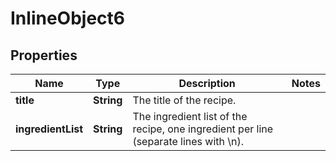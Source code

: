 

# InlineObject6

## Properties

Name | Type | Description | Notes
------------ | ------------- | ------------- | -------------
**title** | **String** | The title of the recipe. | 
**ingredientList** | **String** | The ingredient list of the recipe, one ingredient per line (separate lines with \\n). | 



